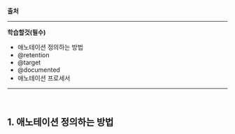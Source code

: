 **출처**

---

**학습할것(필수)**

- 애노테이션 정의하는 방법
- @retention
- @target
- @documented
- 애노테이션 프로세서
---
<br>

## 1. 애노테이션 정의하는 방법
